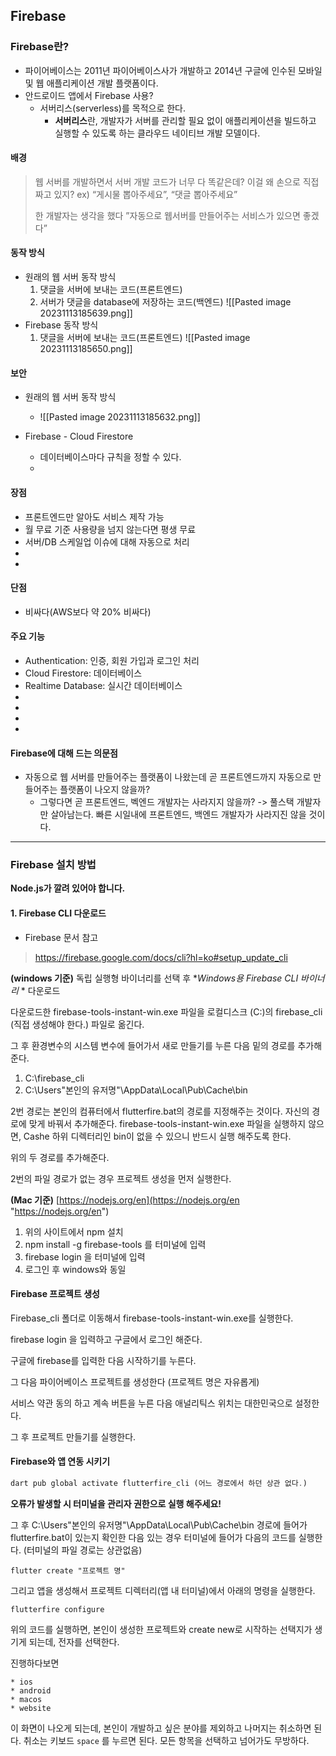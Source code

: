 ## Firebase
### Firebase란?
- 파이어베이스는 2011년 파이어베이스사가 개발하고 2014년 구글에 인수된 모바일 및 웹 애플리케이션 개발 플랫폼이다.
- 안드로이드 앱에서 Firebase 사용?
	- 서버리스(serverless)를 목적으로 한다.
		- **서버리스**란, 개발자가 서버를 관리할 필요 없이 애플리케이션을 빌드하고 실행할 수 있도록 하는 클라우드 네이티브 개발 모델이다.

#### 배경
>	웹 서버를 개발하면서 서버 개발 코드가 너무 다 똑같은데? 
>	이걸 왜 손으로 직접 짜고 있지? 
>	ex) “게시물 뽑아주세요”, “댓글 뽑아주세요” 
>	
>	한 개발자는 생각을 했다 
>	”자동으로 웹서버를 만들어주는 서비스가 있으면 좋겠다”

#### 동작 방식
- 원래의 웹 서버 동작 방식
	1. 댓글을 서버에 보내는 코드(프론트엔드)
	2. 서버가 댓글을 database에 저장하는 코드(백엔드)
	![[Pasted image 20231113185639.png]]
- Firebase 동작 방식
	1. 댓글을 서버에 보내는 코드(프론트엔드)
	![[Pasted image 20231113185650.png]]

#### 보안
- 원래의 웹 서버 동작 방식
	- ![[Pasted image 20231113185632.png]]

- Firebase - Cloud Firestore
	- 데이터베이스마다 규칙을 정할 수 있다.
	- 

#### 장점
- 프론트엔드만 알아도 서비스 제작 가능
- 월 무료 기준 사용량을 넘지 않는다면 평생 무료
- 서버/DB 스케일업 이슈에 대해 자동으로 처리 
- 
- 

#### 단점
- 비싸다(AWS보다 약 20% 비싸다)

#### 주요 기능
- Authentication: 인증, 회원 가입과 로그인 처리
- Cloud Firestore: 데이터베이스
- Realtime Database: 실시간 데이터베이스
- 
- 
- 
- 

#### Firebase에 대해 드는 의문점
- 자동으로 웹 서버를 만들어주는 플랫폼이 나왔는데 곧 프론트엔드까지 자동으로 만들어주는 플랫폼이 나오지 않을까?
	- 그렇다면 곧 프론트엔드, 벡엔드 개발자는 사라지지 않을까?
	  -> 풀스택 개발자만 살아남는다.
	  빠른 시일내에 프론트엔드, 백엔드 개발자가 사라지진 않을 것이다.

---
### Firebase 설치 방법

**Node.js가 깔려 있어야 합니다.**
#### 1. Firebase CLI 다운로드
- Firebase 문서 참고
>https://firebase.google.com/docs/cli?hl=ko#setup_update_cli

**(windows 기준)**
독립 실행형 바이너리를 선택 후 *_Windows용 Firebase CLI 바이너리_ * 다운로드

다운로드한 firebase-tools-instant-win.exe 파일을 로컬디스크 (C:)의 firebase_cli (직접 생성해야 한다.) 파일로 옮긴다.

그 후 환경변수의 시스템 변수에 들어가서
새로 만들기를 누른 다음 밑의 경로를 추가해준다.
1. C:\firebase_cli
2. C:\Users\"본인의 유저명"\AppData\Local\Pub\Cache\bin

2번 경로는 본인의 컴퓨터에서 flutterfire.bat의 경로를 지정해주는 것이다. 자신의 경로에 맞게 바꿔서 추가해준다. firebase-tools-instant-win.exe 파일을 실행하지 않으면, Cashe 하위 디렉터리인 bin이 없을 수 있으니 반드시 실행 해주도록 한다. 

위의 두 경로를 추가해준다.

2번의 파일 경로가 없는 경우 프로젝트 생성을 먼저 실행한다.

**(Mac 기준)**
[https://nodejs.org/en](https://nodejs.org/en "https://nodejs.org/en")
1. 위의 사이트에서 npm 설치
2. npm install -g firebase-tools 를 터미널에 입력
3. firebase login 을 터미널에 입력
4. 로그인 후 windows와 동일

#### Firebase 프로젝트 생성

Firebase_cli 폴더로 이동해서 firebase-tools-instant-win.exe를 실행한다.

firebase login 을 입력하고 구글에서 로그인 해준다.

구글에 firebase를 입력한 다음 시작하기를 누른다.

그 다음 파이어베이스 프로젝트를 생성한다
(프로젝트 명은 자유롭게)

서비스 약관 동의 하고 계속 버튼을 누른 다음 애널리틱스 위치는 대한민국으로 설정한다.

그 후 프로젝트 만들기를 실행한다.

#### Firebase와 앱 연동 시키기

``` dart
dart pub global activate flutterfire_cli (어느 경로에서 하던 상관 없다.)
```


**오류가 발생할 시 터미널을 관리자 권한으로 실행 해주세요!**

그 후 C:\Users\"본인의 유저명"\AppData\Local\Pub\Cache\bin 경로에 들어가 flutterfire.bat이 있는지 확인한 다음 있는 경우 터미널에 들어가 다음의 코드를 실행한다. (터미널의 파일 경로는 상관없음)

```
flutter create "프로젝트 명"
```

그리고 앱을 생성해서 프로젝트 디렉터리(앱 내 터미널)에서 아래의 명령을 실행한다.
```
flutterfire configure
```

위의 코드를 실행하면, 본인이 생성한 프로젝트와 create new로 시작하는 선택지가 생기게 되는데, 전자를 선택한다.

진행하다보면 
```
* ios
* android
* macos
* website
```
이 화면이 나오게 되는데, 본인이 개발하고 싶은 분야를 제외하고 나머지는 취소하면 된다. 취소는 키보드 `space` 를 누르면 된다. 모든 항목을 선택하고 넘어가도 무방하다.
